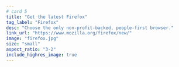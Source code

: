 ```yaml
---
# card 5
title: "Get the latest Firefox"
tag_label: "Firefox"
desc: "Choose the only non-profit-backed, people-first browser."
link_url: "https://www.mozilla.org/firefox/new/"
image: "firefox.jpg"
size: "small"
aspect_ratio: "3-2"
include_highres_image: true
---
```

